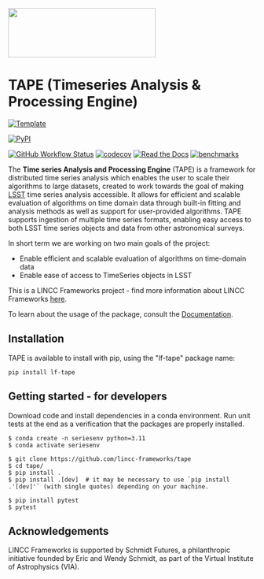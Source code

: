 
<img src="https://github.com/lincc-frameworks/tape/blob/main/docs/DARK_Combo_sm.png?raw=true" width="300" height="100">

# TAPE (Timeseries Analysis & Processing Engine)

[![Template](https://img.shields.io/badge/Template-LINCC%20Frameworks%20Python%20Project%20Template-brightgreen)](https://lincc-ppt.readthedocs.io/en/latest/)

[![PyPI](https://img.shields.io/pypi/v/lf-tape?color=blue&logo=pypi&logoColor=white)](https://pypi.org/project/lf-tape/)
<!-- [![Conda](https://img.shields.io/conda/vn/conda-forge/lf-tape.svg?color=blue&logo=condaforge&logoColor=white)](https://anaconda.org/conda-forge/lf-tape) -->

[![GitHub Workflow Status](https://img.shields.io/github/actions/workflow/status/lincc-frameworks/tape/smoke-test.yml)](https://github.com/lincc-frameworks/tape/actions/workflows/smoke-test.yml)
[![codecov](https://codecov.io/gh/lincc-frameworks/tape/branch/main/graph/badge.svg)](https://codecov.io/gh/lincc-frameworks/tape)
[![Read the Docs](https://img.shields.io/readthedocs/tape)](https://tape.readthedocs.io/)
[![benchmarks](https://img.shields.io/github/actions/workflow/status/lincc-frameworks/tape/asv-main.yml?label=benchmarks)](https://lincc-frameworks.github.io/tape/)

The **Time series Analysis and Processing Engine** (TAPE) is a framework for distributed time series analysis which enables the user to scale their algorithms to large datasets, created to work towards the goal of making [LSST](https://www.lsst.org/about) time series analysis accessible. It allows for efficient and scalable evaluation of algorithms on time domain data through built-in fitting and analysis methods as well as support for user-provided algorithms. TAPE supports ingestion of multiple time series formats, enabling easy access to both LSST time series objects and data from other astronomical surveys.

In short term we are working on two main goals of the project:
  - Enable efficient and scalable evaluation of algorithms on time-domain data
  - Enable ease of access to TimeSeries objects in LSST

This is a LINCC Frameworks project - find more information about LINCC Frameworks [here](https://www.lsstcorporation.org/lincc/frameworks).

To learn about the usage of the package, consult the [Documentation](https://tape.readthedocs.io/en/latest/index.html).

## Installation
TAPE is available to install with pip, using the "lf-tape" package name:
``` 
pip install lf-tape
```

## Getting started - for developers

Download code and install dependencies in a conda environment. Run unit tests at the end as a verification that the packages are properly installed.

```
$ conda create -n seriesenv python=3.11
$ conda activate seriesenv

$ git clone https://github.com/lincc-frameworks/tape
$ cd tape/
$ pip install .
$ pip install .[dev]  # it may be necessary to use `pip install .'[dev]'` (with single quotes) depending on your machine.

$ pip install pytest
$ pytest
```

## Acknowledgements

LINCC Frameworks is supported by Schmidt Futures, a philanthropic initiative founded by Eric and Wendy Schmidt, as part of the Virtual Institute of Astrophysics (VIA).
